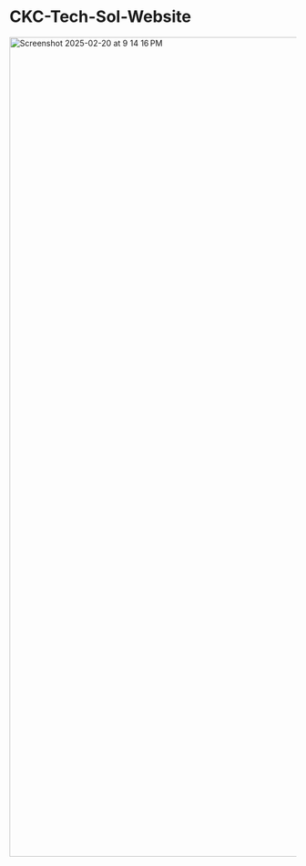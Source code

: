 # CKC-Tech-Sol-Website
<img width="1440" alt="Screenshot 2025-02-20 at 9 14 16 PM" src="https://github.com/user-attachments/assets/4ed98d45-c5e7-4293-bd21-f87ee9fc0ea0" />
